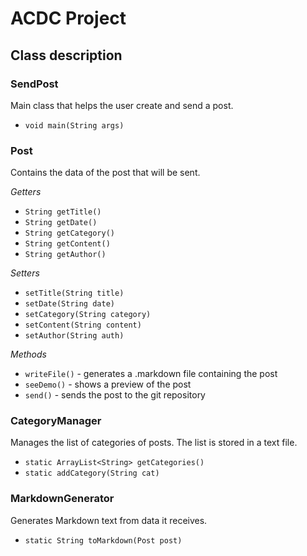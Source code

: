 # ACDC Project
## Class description

### SendPost
Main class that helps the user create and send a post.

- `void main(String args)`

### Post
Contains the data of the post that will be sent.

*Getters*

- `String getTitle()`
- `String getDate()`
- `String getCategory()`
- `String getContent()`
- `String getAuthor()`

*Setters*

- `setTitle(String title)`
- `setDate(String date)`
- `setCategory(String category)`
- `setContent(String content)`
- `setAuthor(String auth)`

*Methods*

- `writeFile()` - generates a .markdown file containing the post
- `seeDemo()` - shows a preview of the post 
- `send()` - sends the post to the git repository

### CategoryManager
Manages the list of categories of posts. The list is stored in a text file.

- `static ArrayList<String> getCategories()`
- `static addCategory(String cat)`

### MarkdownGenerator
Generates Markdown text from data it receives.

- `static String toMarkdown(Post post)`